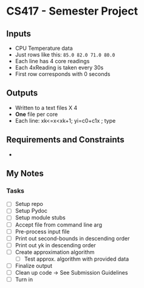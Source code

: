 # CS417 - Semester Project

## Inputs

- CPU Temperature data
- Just rows like this: `85.0 82.0 71.0 80.0`
- Each line has 4 core readings
- Each 4xReading is taken every 30s
- First row corresponds with 0 seconds

## Outputs

- Written to a text files X 4
- **One** file per core
- Each line: xk<=x<xk+1; yi=c0+c1x ; type

## Requirements and Constraints

- 

## My Notes

### Tasks

- [ ] Setup repo
- [ ] Setup Pydoc
- [ ] Setup module stubs
- [ ] Accept file from command line arg
- [ ] Pre-process input file
- [ ] Print out second-bounds in descending order
- [ ] Print out yk in descending order
- [ ] Create approximation algorithm
    - [ ] Test approx. algorithm with provided data
- [ ] Finalize output
- [ ] Clean up code -> See Submission Guidelines
- [ ] Turn in